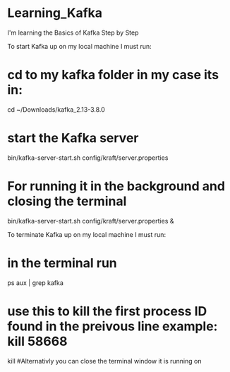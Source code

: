 # Learning_Kafka
I'm learning the Basics of Kafka Step by Step


To start Kafka up on my local machine I must run:
# cd to my kafka folder in my case its in:
cd ~/Downloads/kafka_2.13-3.8.0
# start the Kafka server
bin/kafka-server-start.sh config/kraft/server.properties

# For running it in the background and closing the terminal
bin/kafka-server-start.sh config/kraft/server.properties &


To terminate Kafka up on my local machine I must run:
# in the terminal run
ps aux | grep kafka
# use this to kill the first process ID found in the preivous line example: kill 58668
kill <PID>
#Alternativly you can close the terminal window it is running on
